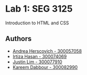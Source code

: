 # Lab 1: SEG 3125

Introduction to HTML and CSS

## Authors

- [Andrea Herscovich - 300057058](https://www.github.com/a-herscovich)
- [Irtiza Hasan - 300074069](https://www.github.com/irtiza-h30)
- [Justin Lim - 300077910 ](https://www.github.com/justinlim44)
- [Kareem Dabbour - 300082990](https://www.github.com/kareemdabbour)
